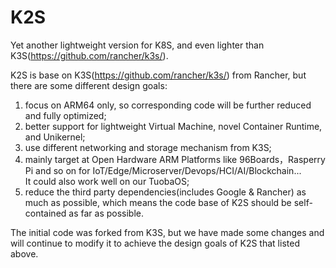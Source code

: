 # K2S
Yet another lightweight version for K8S, and even lighter than K3S(https://github.com/rancher/k3s/).

K2S is base on K3S(https://github.com/rancher/k3s/) from Rancher, but there are some different design goals:
1. focus on ARM64 only, so corresponding code will be further reduced and fully optimized;
2. better support for lightweight Virtual Machine, novel Container Runtime, and Unikernel;
3. use different networking and storage mechanism from K3S;
4. mainly target at Open Hardware ARM Platforms like 96Boards，Rasperry Pi and so on for 
   IoT/Edge/Microserver/Devops/HCI/AI/Blockchain...    
   It could also work well on our TuobaOS;
5. reduce the third party dependencies(includes Google & Rancher) as much as possible, which means the code base
   of K2S should be self-contained as far as possible.

The initial code was forked from K3S, but we have made some changes and will continue to modify it to achieve the
design goals of K2S that listed above.
